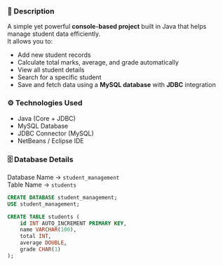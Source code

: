 ### 🧾 Description
A simple yet powerful **console-based project** built in Java that helps manage student data efficiently.  
It allows you to:
- Add new student records  
- Calculate total marks, average, and grade automatically  
- View all student details  
- Search for a specific student  
- Save and fetch data using a **MySQL database** with **JDBC** integration  

### ⚙️ Technologies Used
- Java (Core + JDBC)
- MySQL Database
- JDBC Connector (MySQL)
- NetBeans / Eclipse IDE

### 🗄️ Database Details
Database Name → `student_management`  
Table Name → `students`

```sql
CREATE DATABASE student_management;
USE student_management;

CREATE TABLE students (
    id INT AUTO_INCREMENT PRIMARY KEY,
    name VARCHAR(100),
    total INT,
    average DOUBLE,
    grade CHAR(1)
);
